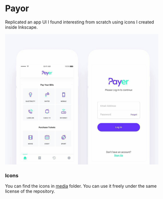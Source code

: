 # Payor
Replicated an app UI I found interesting from scratch using icons I created inside Inkscape.

![payor screenshot](media/Payor.jpg)

### Icons 
You can find the icons in [media](media/icons.svg) folder. You can use it freely under the same license of the repository.


